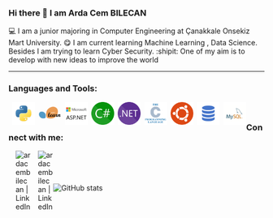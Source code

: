 ### Hi there 👋 I am Arda Cem BILECAN
:computer: I am a junior majoring in Computer Engineering at Çanakkale Onsekiz Mart University.
:yum: I am current learning Machine Learning , Data Science. Besides I am trying to learn Cyber Security.
:shipit: One of my aim is to develop with new ideas to improve the world  
<hr>

### Languages and Tools:
<img align="left" style="margin-left:0.5em"  alt="Python" width="45px" src="https://raw.githubusercontent.com/github/explore/80688e429a7d4ef2fca1e82350fe8e3517d3494d/topics/python/python.png" />

<img align="left" style="margin-left:0.5em"  alt="Python" width="45px" src="https://raw.githubusercontent.com/github/explore/80688e429a7d4ef2fca1e82350fe8e3517d3494d/topics/scikit-learn/scikit-learn.png" />


<img align="left" style="margin-left:0.5em"  alt="Python" width="45px" src="https://raw.githubusercontent.com/github/explore/80688e429a7d4ef2fca1e82350fe8e3517d3494d/topics/aspnet/aspnet.png" />

<img align="left" style="margin-left:0.5em"  alt="CS" width="45px" src="https://raw.githubusercontent.com/github/explore/80688e429a7d4ef2fca1e82350fe8e3517d3494d/topics/csharp/csharp.png" />

<img align="left" style="margin-left:0.5em"  alt="Python" width="45px" src="https://raw.githubusercontent.com/github/explore/80688e429a7d4ef2fca1e82350fe8e3517d3494d/topics/dotnet/dotnet.png" />

<img align="left" style="margin-left:0.5em"  alt="C" width="45px" src="https://raw.githubusercontent.com/github/explore/80688e429a7d4ef2fca1e82350fe8e3517d3494d/topics/c/c.png" />

<img align="left" style="margin-left:0.5em"  alt="C" width="45px" src="https://raw.githubusercontent.com/github/explore/80688e429a7d4ef2fca1e82350fe8e3517d3494d/topics/ubuntu/ubuntu.png" />

<img align="left" style="margin-left:0.5em"  alt="SQL" width="45px" src="https://raw.githubusercontent.com/github/explore/80688e429a7d4ef2fca1e82350fe8e3517d3494d/topics/sql/sql.png" />

<img align="left" style="margin-left:0.5em"  alt="MySQL" width="45px" src="https://raw.githubusercontent.com/github/explore/80688e429a7d4ef2fca1e82350fe8e3517d3494d/topics/mysql/mysql.png"/>

<br>

### Connect with me:
<a href="mailto:ardacembilecan501@gmail.com" ><img width="30px" align="left" style="margin-left:1.0em" alt="ardacembilecan | LinkedIn" src="https://cdn.jsdelivr.net/npm/simple-icons@v3/icons/gmail.svg"/><a/>

[<img align="left" style="margin-left:1.0em"  alt="ardacembilecan | LinkedIn" width="30px" src="https://cdn.jsdelivr.net/npm/simple-icons@v3/icons/linkedin.svg"/>][Linkedin] 

<br>
<br>
<br>

![GitHub stats](https://github-readme-stats.vercel.app/api?username=ArdaCemBilecan&show_icons=true&theme=tokyonight)


[linkedin]: https://www.linkedin.com/in/arda-cem-bilecan-190889184/
